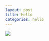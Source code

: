 ```yaml
---
layout: post
title: Hello
categories: hello
---
```

![](https://eiga.k-img.com/images/movie/45573/photo/b0922efbc46a4687/640.jpg)
